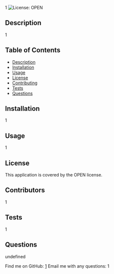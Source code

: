 
  1
  ![License: OPEN](https://img.shields.io/badge/License-OPEN-yellow.svg)<br/>
    
  ## Description
  1
  
  ## Table of Contents
  - [Description](#description)
  - [Installation](#installation)
  - [Usage](#usage)
  - [License](#license)
  - [Contributing](#contributing)
  - [Tests](#tests)
  - [Questions](#questions)
  
  ## Installation
   1
  
  ## Usage
   1
  
  ## License
  This application is covered by the OPEN license.<br/>
  
  ## Contributors
  1
  
  ## Tests
   1
  
  ## Questions
  undefined

  Find me on GitHub: [1](https://github.com/1)
  Email me with any questions: 1
      